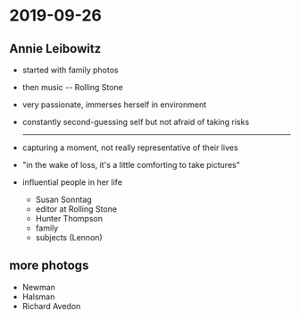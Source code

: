 # 2019-09-26

## Annie Leibowitz

* started with family photos

* then music -- Rolling Stone

* very passionate, immerses herself in environment

* constantly second-guessing self but not afraid of taking risks

  ---

* capturing a moment, not really representative of their lives

* "in the wake of loss, it's a little comforting to take pictures"

* influential people in her life

  * Susan Sonntag
  * editor at Rolling Stone
  * Hunter Thompson
  * family
  * subjects (Lennon)

## more photogs

* Newman
* Halsman
* Richard Avedon